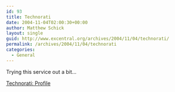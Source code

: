```yaml
---
id: 93
title: Technorati
date: 2004-11-04T02:00:30+00:00
author: Matthew Schick
layout: single
guid: http://www.excentral.org/archives/2004/11/04/technorati/
permalink: /archives/2004/11/04/technorati
categories:
  - General
---
```

Trying this service out a bit... 

<a href="http://www.technorati.com/profile/linmatt/3128892/c0a7c26247686c61353d1f13d0cb7d8d">Technorati: Profile</a>

